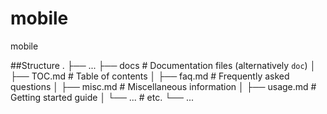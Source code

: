 # mobile
mobile

##Structure
.
├── ...
├── docs                    # Documentation files (alternatively `doc`)
│   ├── TOC.md              # Table of contents
│   ├── faq.md              # Frequently asked questions
│   ├── misc.md             # Miscellaneous information
│   ├── usage.md            # Getting started guide
│   └── ...                 # etc.
└── ...
